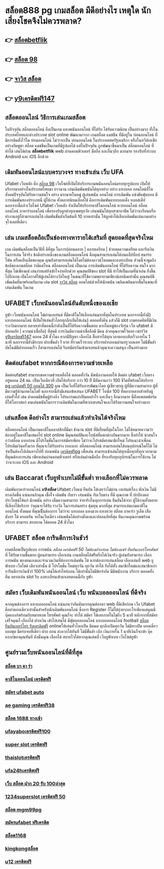 # สล็อต888 pg  เกมสล็อต มีดีอย่างไร เหตุใด  นักเสี่ยงโชคจึงไม่ควรพลาด?

## 👉 [สล็อตbetflik](https://mabet.net/credit-free-100/)
## 👉 [สล็อต 98](https://mabet.net/)
## 👉 [จาวิส สล็อต](https://mabet.net/credit-free-50/)
## 👉 [y9เครดิตฟรี147](https://mabet.net/pg-slot-credit-free/)

## สล็อตออนไลน์ วิธีการเล่นเกมสล็อต

ในปัจจุบัน สล็อตออนไลน์ ถือเป็นเกม แทงพนันออนไลน์ ที่ได้รับ  ได้รับความนิยม เป็นอย่างมาก ทั้งในประเทศไทยและต่างประเทศ slot online พัฒนามาจาก  เกมสล็อต แมชชีน ที่มีอยู่ใน บ่อนออนไลน์ ที่มีการติดตั้งไว้ใน บ่อนออนไลน์ ไม่ว่าจะเป็น บ่อนออนไลน์ ในประเทศสหรัฐอเมริกา หรือในทวีปเอเชียอย่างกัมพูชา สล็อต  แมชชีนเป็นเกมที่มีรูปผลไม้ แต่ในปัจจุบัน  ถูกพัฒนาขึ้นมาเป็น สล็อตออนไลน์  ที่ ทำได้ เล่นได้ผ่าน **สล็อตbetflik**  web  ผ่านคอมพิวเตอร์  มือถือ และอื่นๆอีก มากมาย  รองรับทั้งระบบ Android และ iOS อีกด้วย

##  เดิมพันออนไลน์แบบครบวงจร ทางเข้าเล่น เว็บ UFA 

 Ufabet เว็บหลัก คือ [สล็อต 98](https://mabet.net/credit-free-50/)  เว็บไซค์ที่เปิดให้บริการเกมพนันออนไลน์ครบทุกรูปแบบ เปิดให้บริการมาอย่างในประเทศไทยมา ยาวนาน  เล่นเดิมพันพนันได้ทุกอย่าง  อย่าง  แทงบอล ออนไลน์ที่ในสังคมปัจจุบันได้รับความสนใจ อย่าง  มากมายในหมู่ ผู้เล่นพนัน ออนไลน์ การเดิมพัน แข่งขันฟุตบอล มีการเดิมพันสองประเภทนี่ ผู้ใช้งาน ทั้งหลายนิยมเลือกใช้  คือการเดิมพันแบบบอลเต็ง บอลสเต็ป นอกจากนี้แล้วเว็บไซค์ Ufabet เว็บหลัก ยังเปิดให้บริการคาสิโนออนไลน์ หวยออนไลน์ สล็อตออนไลน์ บาคาร่าออนไลน์  เพื่อรองรับลูกค้าทุกเพศทุกวัย เล่นพนันได้ทุกสาขาอาชีพ ไม่ว่าจะเรียนหรือทำงานอยู่ก็สามารถเล่นได้ เดิมพันขั้นต่ำเริ่มต้นที่ 10 บาทเท่านั้น ให้ลูกค้าได้เลือกเดิมพันเล่นเกมอย่างจุใจเลยทีเดียว


## เล่น เกมสล็อตถือเป็นช่องทางหารายได้เสริมที่ สุดยอดที่สุดจริงไหม

เกม เดิมพันสล็อตเป็นวิธีที่ ดีที่สุด ในการ{ผ่อนคลาย | คลายเครียด | ช่วยลดความเครียด และรับเงินในการเล่น ได้จริง ข้อดีอย่างหนึ่งของเกมสล็อตออนไลน์ คือคุณสามารถเล่นได้บนแล็ปท็อป สมาร์ทโฟน หรือแท็บเล็ตของคุณ คุณยังสามารถเล่นได้โดยไม่ต้องดาวน์โหลดและลงทะเบียน ส่วนนี้จะพูดถึงข้อดีของเกมสล็อต ว่าดีแค่ไหน  สล็อตออนไลน์ เป็นเกม  การเดิมพันออนไลน์ ที่ได้รับความ สนใจ มากที่สุด ไม่เพียงแต่ เล่นง่ายแต่ยังเข้าใจง่ายอีกด้วย คุณสมบัติของ slot ที่มี ทำให้เป็นเกมที่น่าเล่น ยิ่งขึ้นไปอีกเกม เปิดโอกาสให้ผู้เล่นได้รางวัลใหญ่ ในขณะที่ใช้ความพยายามเพียงน้อยนิดเท่านั้น คุณสมบัติเพิ่มเติมที่มาพร้อมกับเกม เล่น slot [จาวิส สล็อต](https://mabet.net/pg-slot-credit-free/) ออนไลน์ช่วยให้นักพนัน เพลิดเพลินมากขึ้นในขณะที่ เล่นเดิมพัน ในเกม


## UFABET เว็บพนันออนไลน์อันดับหนึ่งของเอเชีย

 ยูฟ่า  เว็บพนันออนไลน์ ไม่ผ่านเอเย่นต์ ที่มีคาสิโนให้เลือกเล่นมากที่สุดในประเทศ นอกจากนี้ยังมี} แทงบอลออนไลน์  ที่เปิดให้เล่นทั่วโลกทุกลีกเปิดให้เล่น} ตลอดทั้งคืน แล้วก็มี slot เกมยอดฮิตที่มีเงินรางวัลมากมาย หลายเท่าที่ตอนนี้กำลังเป็นที่ได้รับความชื่นชอบ มากในหมู่ของวัยรุ่น  เว็บ ufabet  มีปลอดภัย | ความน่าเชื่อถือ} ที่สุดมี การเงินมีความน่าเชื่อถือมี มีคน ด้วยคุณภาพไว้คอย เซอร์วิส  [y9เครดิตฟรี147](https://mabet.net/credit-free-new/) ตลอด 24 ชั่วโมง  หากมีปัญหา เลือกได้  สื่อสารได้ทุกเวลาตอบกลับเร็วภายใน 1 นาที นอกจากนี้ยังมีระบบ ฝากขั้นต่ำ 1 บาท ที่รวดเร็วระบบ บริการฝากถอนผ่านทรูวอลเลท ไม่มีขั้นต่ำ อัตโนมัติฝากถอนเร็ว ก็สามารถเล่นได้ รีบสมัครกันเข้ามาเลยแล้วคุณจะความสนุก เป็นอย่างมาก



## ติดต่อufabet หากกรณีต้องการความช่วยเหลือ

ติดต่อufabet สามารถขอความช่วยเหลือได้  ตลอดทั้งวัน มีพนักงานคอยให้ ติดต่อ ufabet เว็บตรง อยู่ตลอด 24 ชม. เป็นเว็บเดียวที่  เปิดให้บริการ กว่า 10 ปี มีทีมงานกว่า 100 ชีวิตที่พร้อมให้บริการ [pg เครดิตฟรี 50 ถอนได้ 300](https://mabet.net/20-free-100/) คุณ เป็นเว็บที่ได้รับการพัฒนาโดย ผู้เชี่ยวชาญ ผู้ที่มีความสามารถ ผู้ที่มีความรู้ด้านเทคโนโลยี นอกจากนี้ยังมีเสนอข้อเสนอ  UFABET โบนัส 100  ที่หลากหลายสำหรับผู้เล่นทั่วไป เช่น ค่าคอมมิชชั่นผู้อ้างอิง โปรแกรมแบ่งปันผลกำไร และอื่นๆ อีกมากมาย นี่คือแพลตฟอร์มที่ให้โอกาสแก่ คนเล่นพนันในการวางเดิมพันในเกมที่พวกเขาสนใจและได้รับความสนใจอย่างมาก


## เล่นสล็อต ดีอย่างไร สามารถเล่นแล้วทำเงินได้จริงไหม

 สล็อตออนไลน์ เป็นเกมคาสิโนคลาสสิกที่มีมา ช้านาน  slot  ที่ดีเยี่ยมที่สุดในโลก ไม่ได้หมายความว่า ต้องอยู่ในคาสิโนเสมอไป  slot online มีคุณสมบัติและโบนัสที่แตกต่างกันมากมาย ซึ่งทำให้ น่าสนใจ กว่าสล็อต แบบก่อน มีโปรโมชั่นในการสมัครเพียบ ไม่ว่าจะโปรสมัครสมาชิกใหม่ โปรแนะนำเพื่อน โปรเติมเงินครั้งแรก ที่คุณจะได้รับอย่าง เยอะแยะ  สล็อตออนไลน์ สามารถเล่นได้บนอุปกรณ์ใดก็ได้ ไม่จำเป็นต้องไปเดินทางไปที่ บ่อนพนัน [เครดิตฟรีpg](https://bio.link/tisawago) เพื่อเล่น สามารถเข้าเล่นได้ทุกเมื่อทุกที่ทุกเวลาตามที่คุณต้องการเล่น เพียงเล่นผ่านคอมพิวเตอร์ หรือเล่นผ่านมือถือ ที่รองรับทุกอุปกรณ์ในการใช้งาน ไม่ว่าจะระบบ iOS และ Android

## เล่น Baccarat  เว็บยูฟ่าเบทไม่มีขั้นต่ำ ทางเลือกที่ไม่ควรพลาด

 เดิมพันบาคาร่าออนไลน์  ***v9สล็อต*** Ufabet เว็บแม่  ยืนยัน ได้เลยว่าไม่ผ่าน เอเย่นต์เรื่อง หักเงิน  ไม่มีทางเกิดขึ้น แน่นอนถ้าคุณ เชื่อใจ เดิมพัน กับเรา เล่นพนัน กับเว็บตรง ที่มี คุณภาพ ที่ ปกป้องผลประโยชน์ให้แก่ นักพนัน อย่าง เต็มความสามารถ   จ่ายจริงในทุกการเล่น ยืนยันได้จาก ผู้ใช้งานทั้งหลายที่เลือกใช้บริการ ว่าคุณจะได้รับ รางวัล ในการเล่นอย่าง คุ้มทุน มากที่สุด สามารถเล่นเกมคาสิโนออนไลน์ ทั้งหมด ที่คุณนีั้นต้องการ ไม่ว่าจะ แทงบอล แทงมวย แทงหวย สล็อต บาคาร่า รูเล็ต เสือมังกร ได้ ครบครัน  จบในเว็บเดียว เล่นพนันได้อย่างมั่งคงและปลอดภัยที่สุด ทีมงานคุณภาพพร้อมบริการ สามารถ สอบถาม ได้ตลอด 24 ชั่วโมง

## UFABET สล็อต  การีนตีการเงินชัวร์

 เกมสล็อตเป็นรูปแบบ การพนัน *สล็อต เครดิตฟรี 50 ไม่ต้องฝากก่อน ไม่ต้องแชร์ ยืนยันเบอร์โทรศัพท์* ที่ ได้รับความชื่นชอบ ผู้คนสามารถ เลือกเล่น เกมสล็อตได้ฟรีหรือได้เงินจริง ผู้เล่นยังสามารถ เลือก การพนัน ของตนเองและจำนวนเงินที่ต้องการเดิมพัน ได้ หากต้องการเล่นสล็อต เลือกเล่นที่ web  ยูฟ่าเบท  เว็บไชต์ เดียวเท่านั้น มี โปรโมชั่น  ใหม่ทุกวัน ทุกวัน  ทำได้ รับได้ทั้ง สมาชิกใหม่และสมาชิกเก่า การีนตีการเงินชัวร์ 100% เล่นได้เท่าไหร่ถอน ได้เท่านั้นไม่มีข้อจำกัด มีมีพนักงาน บริการ ตลอดทั้งคืน  อยากเล่น slot รีบ ลงทะเบียนเข้ามาเลยตอนนี้กับ  ยูฟ่า


## สมัคร เว็บเดิมพันพนันออนไลน์  เว็บ พนันบอลออนไลน์ ที่ดีจริง

หากคุณต้องการ   แทงบอลออนไลน์ แน่นอนว่าอันดับแรกคุณต้องหา web ที่ดีเสียก่อน เว็บ Ufabet คือคำตอบเดียวเท่านั้นสำหรับนักเดิมพันออนไลน์  ซึ่งการ Register ก็ไม่ได้ยุ่งยากอะไรเพียงแค่คุณมี บุ๊คแบงก์พร้อมกับหมายเลข โทรศัพท์ คุณก็จะ ทำได้ สมัคร ได้เลยภายในไม่ถึง 5 นาที หลังจากที่สมัคร เสร็จคุณก็ เลือกได้ ฝากเงิน เข้าไปเล่นได้ มีฟุตบอลออนไลน์ แทงบอลออนไลน์ football [สล็อต ยืนยันเบอร์โทร รับเครดิตฟรี](https://mabet.net/register/) onlineให้เล่นทั่วโลกเปิด มีหมด ทุกลีกเปิดทุกวัน ไม่มีทางปิด  บอลเดี่ยว บอลชุด มีครบจบที่เดียว  ฝาก  ถอน สะดวกได้ทันที  ไม่มีขั้นต่ำ  เบิก เงินภายใน 1 นาทีเงินก็จะเข้า บุ๊คแบงก์ของคุณทันที  ดังนั้นคุณ เลือกได้ สบายใจได้หากคุณเล่นที่ เว็บยูฟ่าเบท เว็บไซต์ยูฟ่า

## ศูนย์รวมเว็บพนันออนไลน์ที่ดีที่สุด

### [สล็อต บา คา ร่า](https://atom.io/themes/MABET.net%20สล็อตเว็บตรง%20asia999%20เครดิตฟรี%20008%20สล็อต%20สล็อตอตกหนัก%2020รับ100)
### [คาสิโนออนไลน์ เครดิตฟรี](https://atom.io/themes/MABET.net%20สล็อตเว็บตรง%20m98%20casino%20เครดิตฟรี%20008%20สล็อต%20สล็อตอตกหนัก%2020รับ100)
### [สมัคร ufabet auto](https://atom.io/themes/MABET.net%20สล็อตเว็บตรง%2077%20evo%20สล็อต%20008%20สล็อต%20สล็อตอตกหนัก%2020รับ100)
### [ae gaming เครดิตฟรี38](https://atom.io/themes/MABET.net%20สล็อตเว็บตรง%20สล็อต%20pp%20ทดลองเล่น%20008%20สล็อต%20สล็อตอตกหนัก%2020รับ100)
### [สล็อต 1688 ทางเข้า](https://atom.io/themes/MABET.net%20สล็อตเว็บตรง%20สแกน%20สล็อต%20pg%20008%20สล็อต%20สล็อตอตกหนัก%2020รับ100)
### [ufayaboเครดิตฟรี100](https://atom.io/themes/MABET.net%20สล็อตเว็บตรง%20สล็อต%20818king%20008%20สล็อต%20สล็อตอตกหนัก%2020รับ100)
### [super slot เครดิตฟรี](https://atom.io/themes/MABET.net%20สล็อตเว็บตรง%20ซุปเปอร์สล็อต%20เครดิตฟรี50%20008%20สล็อต%20สล็อตอตกหนัก%2020รับ100)
### [thaislotเครดิตฟรี](https://atom.io/themes/MABET.net%20สล็อตเว็บตรง%20super%20bonus888%20เครดิตฟรี%20008%20สล็อต%20สล็อตอตกหนัก%2020รับ100)
### [ufa24hเครดิตฟรี](https://atom.io/themes/MABET.net%20สล็อตเว็บตรง%20spgสล็อต%20008%20สล็อต%20สล็อตอตกหนัก%2020รับ100)
### [เว็บ สล็อต ฝาก 20 รับ 100ล่าสุด](https://atom.io/themes/MABET.net%20สล็อตเว็บตรง%20สล็อต666%20008%20สล็อต%20สล็อตอตกหนัก%2020รับ100)
### [1234superslot เครดิตฟรี 50](https://atom.io/themes/MABET.net%20สล็อตเว็บตรง%20joker%20สล็อต777%20008%20สล็อต%20สล็อตอตกหนัก%2020รับ100)
### [สล็อต mgm99pg](https://atom.io/themes/MABET.net%20สล็อตเว็บตรง%20ติด%20ตั้ง%20แอ%20พ%20รับ%20เครดิตฟรี%20008%20สล็อต%20สล็อตอตกหนัก%2020รับ100)
### [สมัครufabet ฟรีเครดิต](https://atom.io/themes/MABET.net%20สล็อตเว็บตรง%2089%20เครดิตฟรี%20008%20สล็อต%20สล็อตอตกหนัก%2020รับ100)
### [สล็อต1168](https://atom.io/themes/MABET.net%20สล็อตเว็บตรง%20รวม%20wowslot%20เครดิตฟรี%20100%20008%20สล็อต%20สล็อตอตกหนัก%2020รับ100)
### [kingkongสล็อต](https://atom.io/themes/MABET.net%20สล็อตเว็บตรง%20สล็อต918kiss%20008%20สล็อต%20สล็อตอตกหนัก%2020รับ100)
### [u12 เครดิตฟรี](https://atom.io/themes/MABET.net%20สล็อตเว็บตรง%20เกม%20สล็อต%20168%20008%20สล็อต%20สล็อตอตกหนัก%2020รับ100)